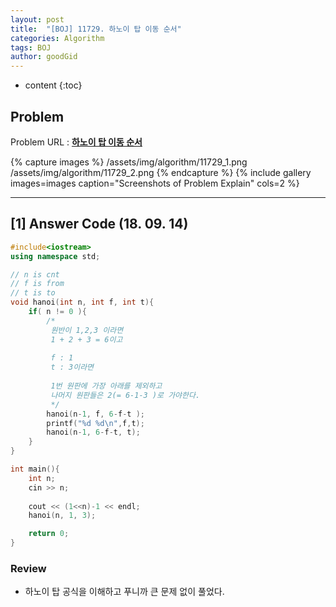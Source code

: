 ```yaml
---
layout: post
title:  "[BOJ] 11729. 하노이 탑 이동 순서"
categories: Algorithm
tags: BOJ
author: goodGid
---
```

* content
{:toc}

## Problem

Problem URL : **[하노이 탑 이동 순서](https://www.acmicpc.net/problem/11729)**

{% capture images %}
    /assets/img/algorithm/11729_1.png
    /assets/img/algorithm/11729_2.png
{% endcapture %}
{% include gallery images=images caption="Screenshots of Problem Explain" cols=2 %}











---


## [1] Answer Code (18. 09. 14)

``` cpp
#include<iostream>
using namespace std;

// n is cnt
// f is from
// t is to
void hanoi(int n, int f, int t){
    if( n != 0 ){
        /*
         원반이 1,2,3 이라면
         1 + 2 + 3 = 6이고
         
         f : 1
         t : 3이라면
         
         1번 원판에 가장 아래를 제외하고
         나머지 원판들은 2(= 6-1-3 )로 가야한다.
         */
        hanoi(n-1, f, 6-f-t );
        printf("%d %d\n",f,t);
        hanoi(n-1, 6-f-t, t);
    }
}

int main(){
    int n;
    cin >> n;
    
    cout << (1<<n)-1 << endl;
    hanoi(n, 1, 3);

    return 0;
}
```

### Review

* 하노이 탑 공식을 이해하고 푸니까 큰 문제 없이 풀었다.